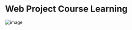 # Web Project Course Learning
![image](https://user-images.githubusercontent.com/48910594/114374588-05de4680-9bae-11eb-8d3c-dd8c7ba84e5f.png)
